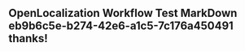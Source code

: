<properties
ms.topic="hero-topic"
ms.test1="hero-topic"
ms.test2="test"/>


## OpenLocalization Workflow Test MarkDown eb9b6c5e-b274-42e6-a1c5-7c176a450491 thanks!



<!--HONumber=Jul16_HO2-->


